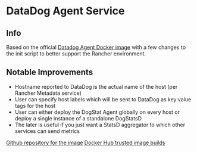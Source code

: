 # DataDog Agent Service

## Info
Based on the official [Datadog Agent Docker image](github.com/DataDog/docker-dd-agent) with a few changes to the init script to better support the Rancher environment.

## Notable Improvements
* Hostname reported to DataDog is the actual name of the host (per Rancher Metadata service)
* User can specify host labels which will be sent to DataDog as key:value tags for the host
* User can either deploy the DogStat Agent globally on every host or deploy a single instance of a standalone DogStatsD
* The later is useful if you just want a StatsD aggregator to which other services can send metrics

[Github repository for the image](https://github.com/janeczku/dd-agent-rancher)
[Docker Hub trusted image builds](https://hub.docker.com/r/janeczku/dd-agent-rancher)
